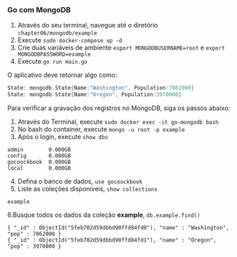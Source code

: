 
### Go com MongoDB
1. Através do seu terminal, navegue até o diretório ```chapter06/mongodb/example```
2. Execute ```sudo docker-compose up -d```
3. Crie duas variáveis de ambiente ```export MONGODBUSERNAME=root``` e ```export MONGODBPASSWORD=example```
4. Execute ```go run main.go```

O aplicativo deve retornar algo como:
 ```go
State: mongodb.State{Name:"Washington", Population:7062000}
State: mongodb.State{Name:"Oregon", Population:3970000}
 ```
 Para verificar a gravação dos registros no MongoDB, siga os passos abaixo:

1. Através do Terminal, execute ```sudo docker exec -it go-mongodb bash```
2. No bash do container, execute ```mongo -u root -p example```
3. Após o login, execute ```show dbs```

```mongo
admin        0.000GB
config       0.000GB
gocoockbook  0.000GB
local        0.000GB
```
4. Defina o banco de dados, ```use gocoockbook```
5. Liste as coleções disponíveis, ```show collections```

```mongo
example
```
6.Busque todos os dados da coleção **example**, ```db.example.find()```

```mongo
{ "_id" : ObjectId("5feb702d59dbbd90ffd84fd0"), "name" : "Washington", "pop" : 7062000 }
{ "_id" : ObjectId("5feb702d59dbbd90ffd84fd1"), "name" : "Oregon", "pop" : 3970000 }
``` 